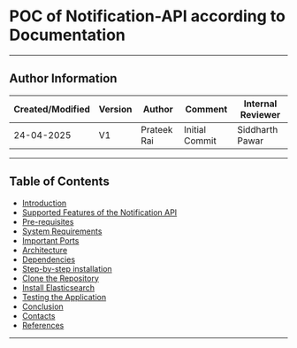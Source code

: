 # POC of Notification-API according to Documentation
---

## Author Information

| Created/Modified | Version | Author               | Comment         | Internal Reviewer      |
|-------------------|---------|----------------------|-----------------|------------------|
| 24-04-2025        | V1      | Prateek Rai | Initial Commit  | Siddharth Pawar  |

---

## Table of Contents
- [Introduction](#introduction)
- [Supported Features of the Notification API](#supported-features-of-the-notification-api)
- [Pre-requisites](#pre-requisites)
- [System Requirements](#system-requirements)
- [Important Ports](#important-ports)
- [Architecture](#architecture)
- [Dependencies](dependencies)
- [Step-by-step installation](#step-by-step-installation)
- [Clone the Repository](#clone-the-repository)
- [Install Elasticsearch](#install-elasticsearch)
- [Testing the Application](#testing-the-application )
- [Conclusion](#conclusion)
- [Contacts](#contacts)
- [References](#references)

---
